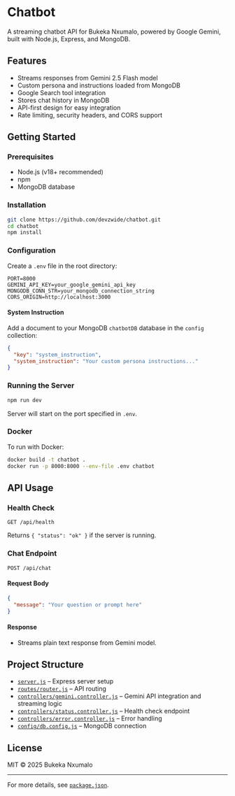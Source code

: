 # Chatbot

A streaming chatbot API for Bukeka Nxumalo, powered by Google Gemini, built with Node.js, Express, and MongoDB.

## Features

- Streams responses from Gemini 2.5 Flash model
- Custom persona and instructions loaded from MongoDB
- Google Search tool integration
- Stores chat history in MongoDB
- API-first design for easy integration
- Rate limiting, security headers, and CORS support

## Getting Started

### Prerequisites

- Node.js (v18+ recommended)
- npm
- MongoDB database

### Installation

```bash
git clone https://github.com/devzwide/chatbot.git
cd chatbot
npm install
```

### Configuration

Create a `.env` file in the root directory:

```shell
PORT=8000
GEMINI_API_KEY=your_google_gemini_api_key
MONGODB_CONN_STR=your_mongodb_connection_string
CORS_ORIGIN=http://localhost:3000
```

#### System Instruction

Add a document to your MongoDB `chatbotDB` database in the `config` collection:

```json
{
  "key": "system_instruction",
  "system_instruction": "Your custom persona instructions..."
}
```

### Running the Server

```bash
npm run dev
```

Server will start on the port specified in `.env`.

### Docker

To run with Docker:

```bash
docker build -t chatbot .
docker run -p 8000:8000 --env-file .env chatbot
```

## API Usage

### Health Check

`GET /api/health`

Returns `{ "status": "ok" }` if the server is running.

### Chat Endpoint

`POST /api/chat`

#### Request Body

```json
{
  "message": "Your question or prompt here"
}
```

#### Response

- Streams plain text response from Gemini model.

## Project Structure

- [`server.js`](server.js) – Express server setup
- [`routes/router.js`](routes/router.js) – API routing
- [`controllers/gemini.controller.js`](controllers/gemini.controller.js) – Gemini API integration and streaming logic
- [`controllers/status.controller.js`](controllers/status.controller.js) – Health check endpoint
- [`controllers/error.controller.js`](controllers/error.controller.js) – Error handling
- [`config/db.config.js`](config/db.config.js) – MongoDB connection

## License

MIT © 2025 Bukeka Nxumalo

---

For more details, see [`package.json`](package.json).
